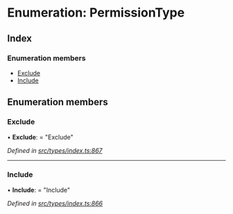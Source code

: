 # Enumeration: PermissionType

## Index

### Enumeration members

* [Exclude](permissiontype.md#exclude)
* [Include](permissiontype.md#include)

## Enumeration members

###  Exclude

• **Exclude**: = "Exclude"

*Defined in [src/types/index.ts:867](https://github.com/PolymathNetwork/polymesh-sdk/blob/4f2fd432/src/types/index.ts#L867)*

___

###  Include

• **Include**: = "Include"

*Defined in [src/types/index.ts:866](https://github.com/PolymathNetwork/polymesh-sdk/blob/4f2fd432/src/types/index.ts#L866)*
